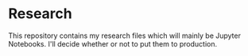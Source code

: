 # Research
This repository contains my research files which will mainly be Jupyter Notebooks. I'll decide whether or not to put them to production.
